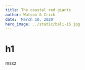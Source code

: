 ```yaml
---
title: The coastal red giants
author: Watson & Crick
date: 'March 10, 2020'
hero_image: ../static/bali-15.jpg
---
```


# h1
msxz